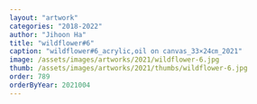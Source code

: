 ```yaml
---
layout: "artwork"
categories: "2018-2022"
author: "Jihoon Ha"
title: "wildflower#6"
caption: "wildflower#6_acrylic,oil on canvas_33×24㎝_2021"
image: /assets/images/artworks/2021/wildflower-6.jpg
thumb: /assets/images/artworks/2021/thumbs/wildflower-6.jpg
order: 789
orderByYear: 2021004
---
```

